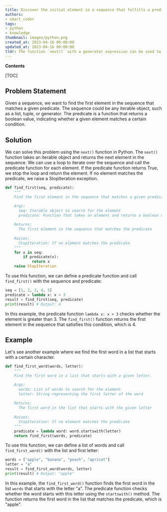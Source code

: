 ```yaml
---
title: Discover the initial element in a sequence that fulfills a predicate
authors:
- smart_coder
tags:
- python
- knowledge
thumbnail: images/python.png
created_at: 2023-04-16 00:00:00
updated_at: 2023-04-16 00:00:00
tldr: The function `next()` with a generator expression can be used to find the first element in a sequence that matches a predicate in Python.
---
```


**Contents**

[TOC]

## Problem Statement

Given a sequence, we want to find the first element in the sequence that matches a given predicate. The sequence could be any iterable object, such as a list, tuple, or generator. The predicate is a function that returns a boolean value, indicating whether a given element matches a certain condition. 

## Solution

We can solve this problem using the `next()` function in Python. The `next()` function takes an iterable object and returns the next element in the sequence. We can use a loop to iterate over the sequence and call the predicate function for each element. If the predicate function returns True, we stop the loop and return the element. If no element matches the predicate, we raise a StopIteration exception. 

```python
def find_first(seq, predicate):
    """
    Find the first element in the sequence that matches a given predicate.

    Args:
      seq: Iterable object to search for the element
      predicate: Function that takes an element and returns a boolean value
      
    Returns:
      The first element in the sequence that matches the predicate
      
    Raises:
      StopIteration: If no element matches the predicate
    """
    for x in seq:
        if predicate(x):
            return x
    raise StopIteration
```

To use this function, we can define a predicate function and call `find_first()` with the sequence and predicate:

```python
seq = [1, 2, 3, 4, 5]
predicate = lambda x: x > 3
result = find_first(seq, predicate)
print(result) # Output: 4
```

In this example, the predicate function `lambda x: x > 3` checks whether the element is greater than 3. The `find_first()` function returns the first element in the sequence that satisfies this condition, which is 4.

## Example

Let's see another example where we find the first word in a list that starts with a certain character. 

```python
def find_first_word(words, letter):
    """
    Find the first word in a list that starts with a given letter.

    Args:
      words: List of words to search for the element
      letter: String representing the first letter of the word
      
    Returns:
      The first word in the list that starts with the given letter
      
    Raises:
      StopIteration: If no element matches the predicate
    """
    predicate = lambda word: word.startswith(letter)
    return find_first(words, predicate)
```

To use this function, we can define a list of words and call `find_first_word()` with the list and first letter:

```python
words = ["apple", "banana", "peach", "apricot"]
letter = "a"
result = find_first_word(words, letter)
print(result) # Output: "apple"
```

In this example, the `find_first_word()` function finds the first word in the list `words` that starts with the letter "a". The predicate function checks whether the word starts with this letter using the `startswith()` method. The function returns the first word in the list that matches the predicate, which is "apple".
